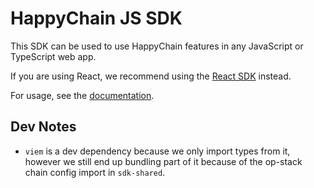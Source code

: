 # HappyChain JS SDK

This SDK can be used to use HappyChain features in any JavaScript or TypeScript web app.

If you are using React, we recommend using the [React SDK](../sdk-react) instead.

For usage, see the [documentation](https://happychain.pages.dev/js/getting-started).

## Dev Notes

- `viem` is a dev dependency because we only import types from it, however we still end up bundling
  part of it because of the op-stack chain config import in `sdk-shared`.